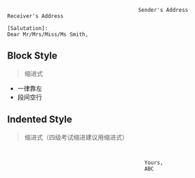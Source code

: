```
                                          Sender's Address
Receiver's Address

[Salutation]:
Dear Mr/Mrs/Miss/Ms Smith,

```

## Block Style

> 缩进式

- 一律靠左
- 段间空行

## Indented Style

> 缩进式（四级考试缩进建议用缩进式）

 

```


                                            Yours,
                                            ABC
```

